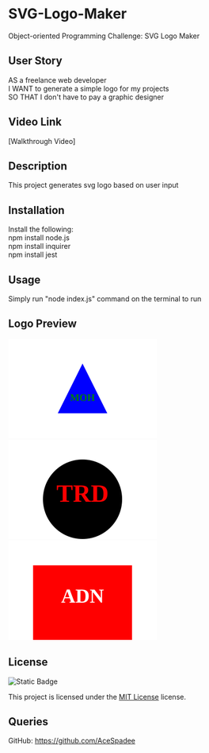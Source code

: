 # SVG-Logo-Maker
Object-oriented Programming Challenge: SVG Logo Maker

 ## User Story
AS a freelance web developer
<br>
I WANT to generate a simple logo for my projects
<br>
SO THAT I don't have to pay a graphic designer


 ## Video Link
 [Walkthrough Video]

 ## Description

 This project generates svg logo based on user input

 ## Installation

 Install the following:
 <br>
 npm install node.js
 <br>
 npm install inquirer
 <br>
 npm install jest
 <br>

 ## Usage

 Simply run "node index.js" command on the terminal to run 

 ## Logo Preview
 <img src="./examples/bkue.svg" width="300" heigth="200">

 <img src="./examples/logo.svg" width="300" heigth="200">

 <img src="./examples/adn.svg" width="300" heigth="200">



 ## License

 ![Static Badge](https://img.shields.io/badge/MIT-License-blue)

 This project is licensed under the [MIT License](https://choosealicense.com/licenses/mit/) license.

 ## Queries

 GitHub: https://github.com/AceSpadee